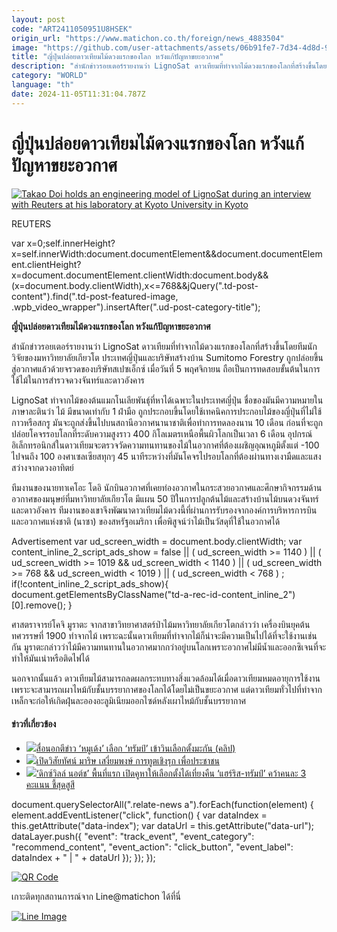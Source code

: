 ```yaml
---
layout: post
code: "ART2411050951U8HSEK"
origin_url: "https://www.matichon.co.th/foreign/news_4883504"
image: "https://github.com/user-attachments/assets/06b91fe7-7d34-4d8d-9ff5-3f0fab687590"
title: "ญี่ปุ่นปล่อยดาวเทียมไม้ดวงแรกของโลก หวังแก้ปัญหาขยะอวกาศ"
description: "สำนักข่าวรอยเตอร์รายงานว่า LignoSat ดาวเทียมที่ทำจากไม้ดวงแรกของโลกที่สร้างขึ้นโดยทีมนักวิจัยของมหาวิทยาลัยเกียวโต ประเทศญี่ปุ่นและบริษัทสร้างบ้าน Sumitomo Forestry ถูกปล่อยขึ้นสู่อวกาศแล้วด้วยจรวดของบริษัทสเปซเอ็กซ์ เมื่อวันที่ 5 พฤศจิกายน ถือเป็นการทดสอบขั้นต้นในการใช้ไม้ในการสำรวจดวงจันทร์และดาวอังคาร"
category: "WORLD"
language: "th"
date: 2024-11-05T11:31:04.787Z
---
```


# ญี่ปุ่นปล่อยดาวเทียมไม้ดวงแรกของโลก หวังแก้ปัญหาขยะอวกาศ

[![](https://www.matichon.co.th/wp-content/uploads/2024/11/2024-11-05T024138Z_90213071_RC2HRAAGXL7V_RTRMADP_3_JAPAN-SPACE-WOODEN-SATELLITE-728.jpg "Takao Doi holds an engineering model of LignoSat during an interview with Reuters at his laboratory at Kyoto University in Kyoto")](https://www.matichon.co.th/wp-content/uploads/2024/11/2024-11-05T024138Z_90213071_RC2HRAAGXL7V_RTRMADP_3_JAPAN-SPACE-WOODEN-SATELLITE-728.jpg)

REUTERS

var x=0;self.innerHeight?x=self.innerWidth:document.documentElement&&document.documentElement.clientHeight?x=document.documentElement.clientWidth:document.body&&(x=document.body.clientWidth),x<=768&&jQuery(".td-post-content").find(".td-post-featured-image, .wpb\_video\_wrapper").insertAfter(".ud-post-category-title");

**ญี่ปุ่นปล่อยดาวเทียมไม้ดวงแรกของโลก หวังแก้ปัญหาขยะอวกาศ**

สำนักข่าวรอยเตอร์รายงานว่า LignoSat ดาวเทียมที่ทำจากไม้ดวงแรกของโลกที่สร้างขึ้นโดยทีมนักวิจัยของมหาวิทยาลัยเกียวโต ประเทศญี่ปุ่นและบริษัทสร้างบ้าน Sumitomo Forestry ถูกปล่อยขึ้นสู่อวกาศแล้วด้วยจรวดของบริษัทสเปซเอ็กซ์ เมื่อวันที่ 5 พฤศจิกายน ถือเป็นการทดสอบขั้นต้นในการใช้ไม้ในการสำรวจดวงจันทร์และดาวอังคาร

LignoSat ทำจากไม้ของต้นแมกโนเลียพันธุ์ที่หาได้เฉพาะในประเทศญี่ปุ่น ชื่อของมันมีความหมายในภาษาละตินว่า ไม้ มีขนาดเท่ากับ 1 ฝ่ามือ ถูกประกอบขึ้นโดยใช้เทคนิคการประกอบไม้ของญี่ปุ่นที่ไม่ใช้กาวหรือสกรู มันจะถูกส่งขึ้นไปบนสถานีอวกาศนานาชาติเพื่อทำการทดลองนาน 10 เดือน ก่อนที่จะถูกปล่อยโคจรรอบโลกที่ระดับความสูงราว 400 กิโลเมตรเหนือพื้นผิวโลกเป็นเวลา 6 เดือน อุปกรณ์อิเล็กทรอนิกส์ในดาวเทียมจะตรวจวัดความทนทานของไม้ในอวกาศที่ต้องเผชิญอุณหภูมิตั้งแต่ -100 ไปจนถึง 100 องศาเซลเซียสทุกๆ 45 นาทีระหว่างที่มันโคจรไปรอบโลกที่ต้องผ่านทางเงามืดและแสงสว่างจากดวงอาทิตย์

ทีมงานของนายทาเคโอะ โดอิ นักบินอวกาศที่เคยท่องอวกาศในกระสวยอวกาศและศึกษากิจกรรมด้านอวกาศของมนุษย์ที่มหาวิทยาลัยเกียวโต มีแผน 50 ปีในการปลูกต้นไม้และสร้างบ้านไม้บนดวงจันทร์และดาวอังคาร ทีมงานของเขาจึงพัฒนาดาวเทียมไม้ดวงนี้ที่ผ่านการรับรองจากองค์การบริหารการบินและอวกาศแห่งชาติ (นาซา) ของสหรัฐอเมริกา เพื่อพิสูจน์ว่าไม้เป็นวัสดุที่ใช้ในอวกาศได้

Advertisement var ud\_screen\_width = document.body.clientWidth; var content\_inline\_2\_script\_ads\_show = false || ( ud\_screen\_width >= 1140 ) || ( ud\_screen\_width >= 1019 && ud\_screen\_width < 1140 ) || ( ud\_screen\_width >= 768 && ud\_screen\_width < 1019 ) || ( ud\_screen\_width < 768 ) ; if(!content\_inline\_2\_script\_ads\_show){ document.getElementsByClassName("td-a-rec-id-content\_inline\_2")\[0\].remove(); }

ศาสตราจารย์โคจิ มูราตะ จากสาขาวิทยาศาสตร์ป่าไม้มหาวิทยาลัยเกียวโตกล่าวว่า เครื่องบินยุคต้นทศวรรษที่ 1900 ทำจากไม้ เพราะฉะนั้นดาวเทียมที่ทำจากไม้ก็น่าจะมีความเป็นไปได้ที่จะใช้งานเช่นกัน มูราตะกล่าวว่าไม้มีความทนทานในอวกาศมากกว่าอยู่บนโลกเพราะอวกาศไม่มีน้ำและออกซิเจนที่จะทำให้มันเน่าหรือติดไฟได้

นอกจากนั้นแล้ว ดาวเทียมไม้สามารถลดผลกระทบทางสิ่งแวดล้อมได้เมื่อดาวเทียมหมดอายุการใช้งาน เพราะจะสามารถเผาไหม้กับชั้นบรรยากาศของโลกได้โดยไม่เป็นขยะอวกาศ แต่ดาวเทียมทั่วไปที่ทำจากเหล็กจะก่อให้เกิดฝุ่นละอองอะลูมิเนียมออกไซด์หลังเผาไหม้กับชั้นบรรยากาศ

#### ข่าวที่เกี่ยวข้อง

*   [![](https://www.matichon.co.th/wp-content/uploads/2024/11/page-1.jpg)สื่อนอกตีข่าว ‘หมูเด้ง’ เลือก ‘ทรัมป์’ เข้าวินเลือกตั้งมะกัน (คลิป)](https://www.matichon.co.th/foreign/news_4883683)
*   [![](https://www.matichon.co.th/wp-content/uploads/2024/11/maris1.jpg)เปิดวิสัยทัศน์ มาริษ เสงี่ยมพงษ์ การทูตเชิงรุก เพื่อประชาชน](https://www.matichon.co.th/foreign/news_4883455)
*   [![](https://www.matichon.co.th/wp-content/uploads/2024/11/AFP__20241105__36LL2HX__v1__HighRes__VotersInANewHampshireHamletCastTheFirstBallotsO.jpg)‘ดิกซ์วิลล์ นอต์ช’ พื้นที่แรก เปิดคูหาให้เลือกตั้งได้เที่ยงคืน ‘แฮร์ริส-ทรัมป์’ คว้าคนละ 3 คะแนน ชี้สุดสูสี](https://www.matichon.co.th/foreign/news_4883176)

document.querySelectorAll(".relate-news a").forEach(function(element) { element.addEventListener("click", function() { var dataIndex = this.getAttribute("data-index"); var dataUrl = this.getAttribute("data-url"); dataLayer.push({ "event": "track\_event", "event\_category": "recommend\_content", "event\_action": "click\_button", "event\_label": dataIndex + " | " + dataUrl }); }); });

[![QR Code](https://www.matichon.co.th/wp-content/uploads/2023/07/wob1371z.jpg)](https://lin.ee/ht0nDxX)

เกาะติดทุกสถานการณ์จาก Line@matichon ได้ที่นี่

[![Line Image](https://www.matichon.co.th/wp-content/uploads/2023/07/th.png)](https://lin.ee/ht0nDxX)